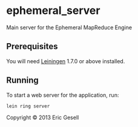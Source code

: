# ephemeral_server

Main server for the Ephemeral MapReduce Engine

## Prerequisites

You will need [Leiningen][1] 1.7.0 or above installed.

[1]: https://github.com/technomancy/leiningen

## Running

To start a web server for the application, run:

    lein ring server


Copyright © 2013 Eric Gesell
